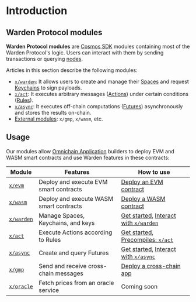 ﻿---
sidebar_position: 1
---

# Introduction

## Warden Protocol modules

**Warden Protocol modules** are [Cosmos SDK](https://docs.cosmos.network/) modules containing most of the Warden Protocol's logic. Users can interact with them by sending transactions or querying [nodes](/learn/glossary#warden-protocol-node).

Articles in this section describe the following modules:

- [`x/warden`](x-warden): It allows users to create and manage their [Spaces](/learn/glossary#space) and request [Keychains](/learn/glossary#keychain) to sign payloads.
- [`x/act`](x-act): It executes arbitrary messages ([Actions](/learn/glossary#action)) under certain conditions ([Rules](/learn/glossary#approval-rule)).
- [`x/async`](x-async): It executes off-chain computations ([Futures](/learn/glossary#future)) asynchronously and stores the results on-chain. 
- [External modules](external-modules): `x/gmp`, `x/wasm`, etc.

## Usage

Our modules allow [Omnichain Application](/learn/glossary#omnichain-application) builders to deploy EVM and WASM smart contracts and use Warden features in these contracts:

| Module                                 | Features                                | How to use  |
| ---------------------------------------| --------------------------------------- | ----------- |
| [`x/evm`](external-modules#xevm)       | Deploy and execute EVM smart contracts  | [Deploy an EVM contract](/build-an-app/deploy-smart-contracts-on-warden/deploy-an-evm-contract) |
| [`x/wasm` ](external-modules#xwasm)    | Deploy and execute WASM smart contracts | [Deploy a WASM contract](/build-an-app/deploy-smart-contracts-on-warden/deploy-a-wasm-contract) |
| [`x/warden`](x-warden)                 | Manage Spaces, Keychains, and keys      | [Get started](/build-an-app/interact-with-warden-modules/get-started), [Interact with `x/warden`](/category/interact-with-xwarden) |
| [`x/act`](x-act)                       | Execute Actions according to Rules      | [Get started](/build-an-app/interact-with-warden-modules/get-started), [Precompiles: `x/act`](/build-an-app/precompiles/x-act) |
| [`x/async`](x-async)                   | Create and query Futures                | [Get started](/build-an-app/interact-with-warden-modules/get-started), [Interact with `x/async`](/build-an-app/interact-with-warden-modules/interact-with-x-async) |
| [`x/gmp`](external-modules#xgmp)       | Send and receive cross-chain messages   | [Deploy a cross-chain app](/build-an-app/deploy-smart-contracts-on-warden/deploy-a-cross-chain-app) |
| [`x/oracle`](external-modules#xoracle) | Fetch prices from an oracle service     | Coming soon |
